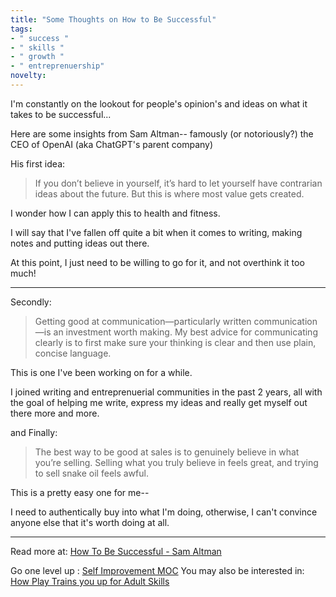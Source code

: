 ```yaml
---
title: "Some Thoughts on How to Be Successful"
tags:
- " success "
- " skills "
- " growth "
- " entreprenuership"
novelty:
---
```


I'm constantly on the lookout for people's opinion's and ideas on what it takes to be successful...

Here are some insights from Sam Altman-- famously (or notoriously?) the CEO of OpenAI (aka ChatGPT's parent company)

His first idea:

> If you don’t believe in yourself, it’s hard to let yourself have contrarian ideas about the future. But this is where most value gets created.

I wonder how I can apply this to health and fitness.

I will say that I've fallen off quite a bit when it comes to writing, making notes and putting ideas out there. 

At this point, I just need to be willing to go for it, and not overthink it too much!

------
Secondly:

>Getting good at communication—particularly written communication—is an investment worth making. My best advice for communicating clearly is to first make sure your thinking is clear and then use plain, concise language.

This is one I've been working on for a while.

I joined writing and entreprenuerial communities in the past 2 years, all with the goal of helping me write, express my ideas and really get myself out there more and more.

and Finally:

>The best way to be good at sales is to genuinely believe in what you’re selling. Selling what you truly believe in feels great, and trying to sell snake oil feels awful.

This is a pretty easy one for me-- 

I need to authentically buy into what I'm doing, otherwise, I can't convince anyone else that it's worth doing at all.

----

Read more at: [How To Be Successful - Sam Altman](https://blog.samaltman.com/how-to-be-successful)

Go one level up : [Self Improvement MOC](Maps/Self%20Improvement%20MOC.md)
You may also be interested in: [How Play Trains you up for Adult Skills](Notes/How%20Play%20Trains%20you%20up%20for%20Adult%20Skills.md)